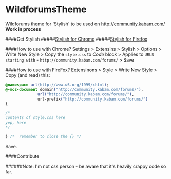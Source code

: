 WildforumsTheme
===============

Wildforums theme for 'Stylish' to be used on http://community.kabam.com/    
**Work in process**


####Get Stylish
#####[Stylish for  Chrome](https://chrome.google.com/webstore/detail/stylish/fjnbnpbmkenffdnngjfgmeleoegfcffe?hl=en)
#####[Stylish for Firefox](https://addons.mozilla.org/us/firefox/addon/stylish)

####How to use with Chrome?
Settings > Extensins > Stylish > Options > Write New Style > Copy the `style.css` to *Code* block > Applies to `URLS starting with` - `http://community.kabam.com/forums/` > Save

####How to use with FireFox?
Extensinons > Style > Write New Style > Copy (and read) this:
```css
@namespace url(http://www.w3.org/1999/xhtml);
@-moz-document domain("http://community.kabam.com/forums/"),
              url("http://community.kabam.com/forums/"),
              url-prefix("http://community.kabam.com/forums/")
{ 

/*
contents of style.css here 
yep, here
*/

} /*  remember to close the {} */

```

Save.


####Contribute

######Note: I'm not *css* person - be aware that it's heavily crappy code so far.






